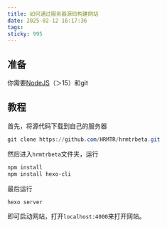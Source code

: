 ```yaml
---
title: 如何通过服务器源码构建网站
date: 2025-02-12 16:17:36
tags:
sticky: 995
---
```

## 准备
你需要[NodeJS](https://nodejs.org)（＞15）和git

## 教程
首先，将源代码下载到自己的服务器
``` powershell
git clone https://github.com/HRMTR/hrmtrbeta.git
```
然后进入`hrmtrbeta`文件夹，运行
``` powershell
npm install
npm install hexo-cli
```
最后运行
``` powershell
hexo server
```
即可启动网站，打开`localhost:4000`来打开网站。